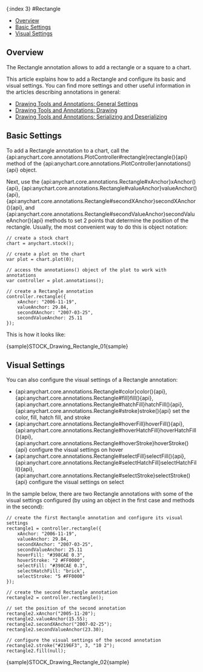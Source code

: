 {:index 3}
#Rectangle

* [Overview](#overview)
* [Basic Settings](#basic_settings)
* [Visual Settings](#visual_settings)

## Overview

The Rectangle annotation allows to add a rectangle or a square to a chart.

This article explains how to add a Rectangle and configure its basic and visual settings. You can find more settings and other useful information in the articles describing annotations in general:

* [Drawing Tools and Annotations: General Settings](General_Settings)
* [Drawing Tools and Annotations: Drawing](Drawing)
* [Drawing Tools and Annotations: Serializing and Deserializing](Serializing_Deserializing)

## Basic Settings

To add a Rectangle annotation to a chart, call the {api:anychart.core.annotations.PlotController#rectangle}rectangle(){api} method of the {api:anychart.core.annotations.PlotController}annotations(){api} object.

Next, use the {api:anychart.core.annotations.Rectangle#xAnchor}xAnchor(){api}, {api:anychart.core.annotations.Rectangle#valueAnchor}valueAnchor(){api}, {api:anychart.core.annotations.Rectangle#secondXAnchor}secondXAnchor(){api}, and {api:anychart.core.annotations.Rectangle#secondValueAnchor}secondValueAnchor(){api} methods to set 2 points that determine the position of the rectangle. Usually, the most convenient way to do this is object notation:

```
// create a stock chart
chart = anychart.stock();

// create a plot on the chart
var plot = chart.plot(0);

// access the annotations() object of the plot to work with annotations
var controller = plot.annotations();

// create a Rectangle annotation
controller.rectangle({
    xAnchor: "2006-11-19",
    valueAnchor: 29.84,
    secondXAnchor: "2007-03-25",
    secondValueAnchor: 25.11
});
```

This is how it looks like:

{sample}STOCK\_Drawing\_Rectangle\_01{sample}

## Visual Settings

You can also configure the visual settings of a Rectangle annotation:

* {api:anychart.core.annotations.Rectangle#color}color(){api}, {api:anychart.core.annotations.Rectangle#fill}fill(){api}, {api:anychart.core.annotations.Rectangle#hatchFill}hatchFill(){api}, {api:anychart.core.annotations.Rectangle#stroke}stroke(){api} set the color, fill, hatch fill, and stroke
* {api:anychart.core.annotations.Rectangle#hoverFill}hoverFill(){api}, {api:anychart.core.annotations.Rectangle#hoverHatchFill}hoverHatchFill(){api}, {api:anychart.core.annotations.Rectangle#hoverStroke}hoverStroke(){api} configure the visual settings on hover
* {api:anychart.core.annotations.Rectangle#selectFill}selectFill(){api}, {api:anychart.core.annotations.Rectangle#selectHatchFill}selectHatchFill(){api}, {api:anychart.core.annotations.Rectangle#selectStroke}selectStroke(){api} configure the visual settings on select

In the sample below, there are two Rectangle annotations with some of the visual settings configured (by using an object in the first case and methods in the second):

```
// create the first Rectangle annotation and configure its visual settings
rectangle1 = controller.rectangle({
    xAnchor: "2006-11-19",
    valueAnchor: 29.84,
    secondXAnchor: "2007-03-25",
    secondValueAnchor: 25.11
    hoverFill: "#398CAE 0.3",
    hoverStroke: "2 #FF0000",
    selectFill: "#398CAE 0.3",
    selectHatchFill: "brick",
    selectStroke: "5 #FF0000"
});

// create the second Rectangle annotation
rectangle2 = controller.rectangle();

// set the position of the second annotation
rectangle2.xAnchor("2005-11-20");
rectangle2.valueAnchor(15.55);
rectangle2.secondXAnchor("2007-02-25");
rectangle2.secondValueAnchor(23.30);
 
// configure the visual settings of the second annotation
rectangle2.stroke("#2196F3", 3, "10 2");
rectangle2.fill(null);
```

{sample}STOCK\_Drawing\_Rectangle\_02{sample}